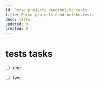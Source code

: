 ```yaml
---
id: Perso.projects.dendronlike.tests
title: Perso.projects.dendronlike.tests
desc: tests
updated: 0
created: 0
---
```

# tests tasks

- [ ] one
- [ ] two

